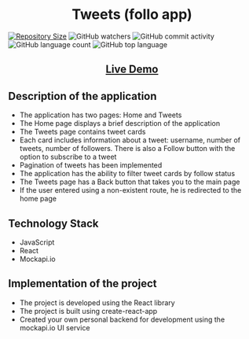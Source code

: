 <h1 align="center">Tweets (follo app)</h1>

[![Repository Size](https://img.shields.io/github/repo-size/vladyslavketov/test-task-social?style=<style>&color=<color>)](https://github.com/vladyslavketov/test-task-social)
![GitHub watchers](https://img.shields.io/github/watchers/vladyslavketov/test-task-social?style=social)
![GitHub commit activity](https://img.shields.io/github/commit-activity/w/vladyslavketov/test-task-social)
![GitHub language count](https://img.shields.io/github/languages/count/vladyslavketov/test-task-social)
![GitHub top language](https://img.shields.io/github/languages/top/vladyslavketov/test-task-social)

<h2 align="center"><a  href='https://vladyslavketov.github.io/tweets'>Live Demo</a></h2>

<h2>Description of the application</h2>
<ul>
  <li>The application has two pages: Home and Tweets</li>
  <li>The Home page displays a brief description of the application</li>
  <li>The Tweets page contains tweet cards</li>
  <li>Each card includes information about a tweet: username, number of tweets, number of followers. There is also a Follow button with the option to subscribe to a tweet</li>
  <li>Pagination of tweets has been implemented</li>
  <li>The application has the ability to filter tweet cards by follow status</li>
  <li>The Tweets page has a Back button that takes you to the main page</li>
  <li>If the user entered using a non-existent route, he is redirected to the home page</li>
</ul>

<h2>Technology Stack</h2>
<ul>
  <li>JavaScript</li>
  <li>React</li>
  <li>Mockapi.io</li>
</ul>

<h2>Implementation of the project</h2>
<ul>
  <li>The project is developed using the React library</li>
  <li>The project is built using create-react-app</li>
  <li>Created your own personal backend for development using the mockapi.io UI service</li>
</ul>
